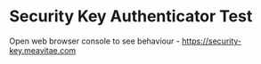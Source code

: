 # Security Key Authenticator Test

Open web browser console to see behaviour - https://security-key.meavitae.com
